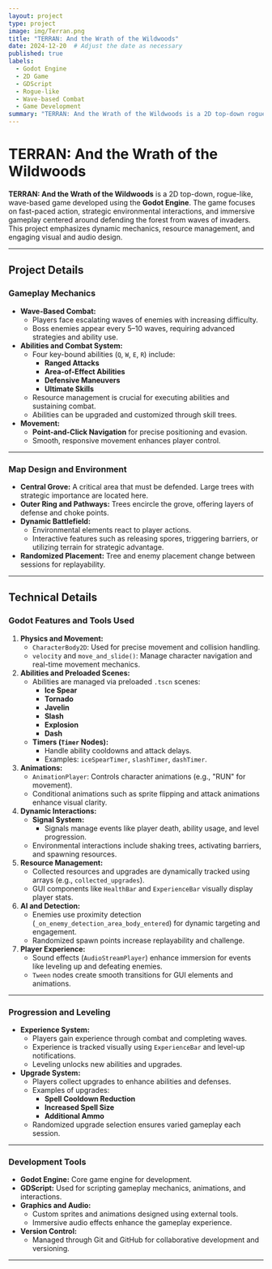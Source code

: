 ```yaml
---
layout: project
type: project
image: img/Terran.png
title: "TERRAN: And the Wrath of the Wildwoods"
date: 2024-12-20  # Adjust the date as necessary
published: true
labels:
  - Godot Engine
  - 2D Game
  - GDScript
  - Rogue-like
  - Wave-based Combat
  - Game Development
summary: "TERRAN: And the Wrath of the Wildwoods is a 2D top-down rogue-like game developed in Godot Engine. Players defend the forest from waves of enemies using strategic environmental interactions, point-and-click navigation, and powerful abilities while progressing through upgrades and dynamic challenges."
---
```


# TERRAN: And the Wrath of the Wildwoods

**TERRAN: And the Wrath of the Wildwoods** is a 2D top-down, rogue-like, wave-based game developed using the **Godot Engine**. The game focuses on fast-paced action, strategic environmental interactions, and immersive gameplay centered around defending the forest from waves of invaders. This project emphasizes dynamic mechanics, resource management, and engaging visual and audio design.

---

## **Project Details**

### **Gameplay Mechanics**
- **Wave-Based Combat:**
    - Players face escalating waves of enemies with increasing difficulty.
    - Boss enemies appear every 5–10 waves, requiring advanced strategies and ability use.
- **Abilities and Combat System:**
    - Four key-bound abilities (`Q`, `W`, `E`, `R`) include:
        - **Ranged Attacks**
        - **Area-of-Effect Abilities**
        - **Defensive Maneuvers**
        - **Ultimate Skills**
    - Resource management is crucial for executing abilities and sustaining combat.
    - Abilities can be upgraded and customized through skill trees.
- **Movement:**
    - **Point-and-Click Navigation** for precise positioning and evasion.
    - Smooth, responsive movement enhances player control.

---

### **Map Design and Environment**
- **Central Grove:** A critical area that must be defended. Large trees with strategic importance are located here.
- **Outer Ring and Pathways:** Trees encircle the grove, offering layers of defense and choke points.
- **Dynamic Battlefield:**
    - Environmental elements react to player actions.
    - Interactive features such as releasing spores, triggering barriers, or utilizing terrain for strategic advantage.
- **Randomized Placement:** Tree and enemy placement change between sessions for replayability.

---

## **Technical Details**

### **Godot Features and Tools Used**
1. **Physics and Movement:**
    - `CharacterBody2D`: Used for precise movement and collision handling.
    - `velocity` and `move_and_slide()`: Manage character navigation and real-time movement mechanics.
2. **Abilities and Preloaded Scenes:**
    - Abilities are managed via preloaded `.tscn` scenes:
        - **Ice Spear**
        - **Tornado**
        - **Javelin**
        - **Slash**
        - **Explosion**
        - **Dash**
    - **Timers (`Timer` Nodes):**
        - Handle ability cooldowns and attack delays.
        - Examples: `iceSpearTimer`, `slashTimer`, `dashTimer`.
3. **Animations:**
    - `AnimationPlayer`: Controls character animations (e.g., "RUN" for movement).
    - Conditional animations such as sprite flipping and attack animations enhance visual clarity.
4. **Dynamic Interactions:**
    - **Signal System:**
        - Signals manage events like player death, ability usage, and level progression.
    - Environmental interactions include shaking trees, activating barriers, and spawning resources.
5. **Resource Management:**
    - Collected resources and upgrades are dynamically tracked using arrays (e.g., `collected_upgrades`).
    - GUI components like `HealthBar` and `ExperienceBar` visually display player stats.
6. **AI and Detection:**
    - Enemies use proximity detection (`_on_enemy_detection_area_body_entered`) for dynamic targeting and engagement.
    - Randomized spawn points increase replayability and challenge.
7. **Player Experience:**
    - Sound effects (`AudioStreamPlayer`) enhance immersion for events like leveling up and defeating enemies.
    - `Tween` nodes create smooth transitions for GUI elements and animations.

---

### **Progression and Leveling**
- **Experience System:**
    - Players gain experience through combat and completing waves.
    - Experience is tracked visually using `ExperienceBar` and level-up notifications.
    - Leveling unlocks new abilities and upgrades.
- **Upgrade System:**
    - Players collect upgrades to enhance abilities and defenses.
    - Examples of upgrades:
        - **Spell Cooldown Reduction**
        - **Increased Spell Size**
        - **Additional Ammo**
    - Randomized upgrade selection ensures varied gameplay each session.

---

### **Development Tools**
- **Godot Engine:** Core game engine for development.
- **GDScript:** Used for scripting gameplay mechanics, animations, and interactions.
- **Graphics and Audio:**
    - Custom sprites and animations designed using external tools.
    - Immersive audio effects enhance the gameplay experience.
- **Version Control:**
    - Managed through Git and GitHub for collaborative development and versioning.

---